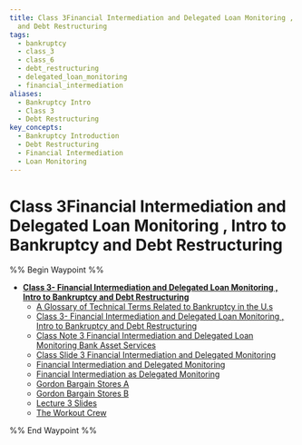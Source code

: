 ```yaml
---
title: Class 3Financial Intermediation and Delegated Loan Monitoring ,  Intro to Bankruptcy
  and Debt Restructuring
tags:
  - bankruptcy
  - class_3
  - class_6
  - debt_restructuring
  - delegated_loan_monitoring
  - financial_intermediation
aliases:
  - Bankruptcy Intro
  - Class 3
  - Debt Restructuring
key_concepts:
  - Bankruptcy Introduction
  - Debt Restructuring
  - Financial Intermediation
  - Loan Monitoring
---
```


# Class 3Financial Intermediation and Delegated Loan Monitoring ,  Intro to Bankruptcy and Debt Restructuring
%% Begin Waypoint %%
- **[Class 3- Financial Intermediation and Delegated Loan Monitoring ,    Intro to Bankruptcy and Debt Restructuring](Class%203-%20Financial%20Intermediation%20and%20Delegated%20Loan%20Monitoring%20,%20%20%20%20Intro%20to%20Bankruptcy%20and%20Debt%20Restructuring)**
	- [A Glossary of Technical Terms Related to Bankruptcy in the U.s](A%20Glossary%20of%20Technical%20Terms%20Related%20to%20Bankruptcy%20in%20the%20U.s.md)
	- [Class 3- Financial Intermediation and Delegated Loan Monitoring ,    Intro to Bankruptcy and Debt Restructuring](Class%203-%20Financial%20Intermediation%20and%20Delegated%20Loan%20Monitoring%20,%20%20%20%20Intro%20to%20Bankruptcy%20and%20Debt%20Restructuring)
	- [Class Note 3 Financial Intermediation and Delegated Loan Monitoring Bank Asset Services](Class%20Note%203%20Financial%20Intermediation%20and%20Delegated%20Loan%20Monitoring%20Bank%20Asset%20Services.md)
	- [Class Slide 3 Financial Intermediation and Delegated Monitoring](Class%20Slide%203%20Financial%20Intermediation%20and%20Delegated%20Monitoring.md)
	- [Financial Intermediation and Delegated Monitoring](Financial%20Intermediation%20and%20Delegated%20Monitoring.md)
	- [Financial Intermediation as Delegated Monitoring](Financial%20Intermediation%20as%20Delegated%20Monitoring.md)
	- [Gordon Bargain Stores A](Gordon%20Bargain%20Stores%20A.md)
	- [Gordon Bargain Stores B](Gordon%20Bargain%20Stores%20B.md)
	- [Lecture 3 Slides](Lecture%203%20Slides.md)
	- [The Workout Crew](The%20Workout%20Crew.md)

%% End Waypoint %%
